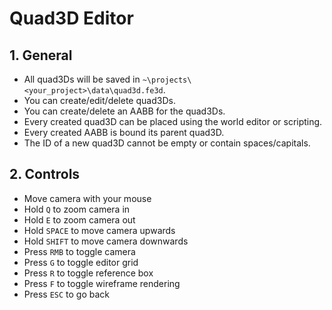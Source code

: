# Quad3D Editor

## 1. General

- All quad3Ds will be saved in `~\projects\<your_project>\data\quad3d.fe3d`.
- You can create/edit/delete quad3Ds.
- You can create/delete an AABB for the quad3Ds.
- Every created quad3D can be placed using the world editor or scripting.
- Every created AABB is bound its parent quad3D.
- The ID of a new quad3D cannot be empty or contain spaces/capitals.

## 2. Controls

- Move camera with your mouse
- Hold `Q` to zoom camera in
- Hold `E` to zoom camera out
- Hold `SPACE` to move camera upwards
- Hold `SHIFT` to move camera downwards
- Press `RMB` to toggle camera
- Press `G` to toggle editor grid
- Press `R` to toggle reference box
- Press `F` to toggle wireframe rendering
- Press `ESC` to go back
